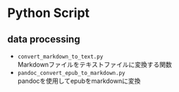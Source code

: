 # Python Script
## data processing
- `convert_markdown_to_text.py`  
  Markdownファイルをテキストファイルに変換する関数
- `pandoc_convert_epub_to_markdown.py`  
  pandocを使用してepubをmarkdownに変換
